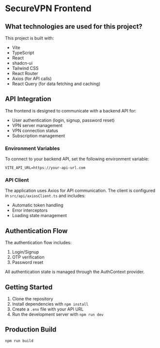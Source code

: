 
# SecureVPN Frontend

## What technologies are used for this project?

This project is built with:

- Vite
- TypeScript
- React
- shadcn-ui
- Tailwind CSS
- React Router
- Axios (for API calls)
- React Query (for data fetching and caching)

## API Integration

The frontend is designed to communicate with a backend API for:

- User authentication (login, signup, password reset)
- VPN server management
- VPN connection status
- Subscription management

### Environment Variables

To connect to your backend API, set the following environment variable:

```
VITE_API_URL=https://your-api-url.com
```

### API Client

The application uses Axios for API communication. The client is configured in `src/api/axiosClient.ts` and includes:

- Automatic token handling
- Error interceptors
- Loading state management

## Authentication Flow

The authentication flow includes:

1. Login/Signup
2. OTP verification
3. Password reset

All authentication state is managed through the AuthContext provider.

## Getting Started

1. Clone the repository
2. Install dependencies with `npm install`
3. Create a `.env` file with your API URL
4. Run the development server with `npm run dev`

## Production Build

```
npm run build
```

